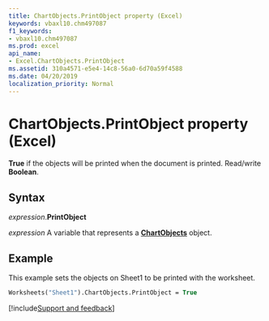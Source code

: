 ```yaml
---
title: ChartObjects.PrintObject property (Excel)
keywords: vbaxl10.chm497087
f1_keywords:
- vbaxl10.chm497087
ms.prod: excel
api_name:
- Excel.ChartObjects.PrintObject
ms.assetid: 310a4571-e5e4-14c8-56a0-6d70a59f4588
ms.date: 04/20/2019
localization_priority: Normal
---
```



# ChartObjects.PrintObject property (Excel)

**True** if the objects will be printed when the document is printed. Read/write **Boolean**.


## Syntax

_expression_.**PrintObject**

_expression_ A variable that represents a **[ChartObjects](Excel.ChartObjects.md)** object.


## Example

This example sets the objects on Sheet1 to be printed with the worksheet.

```vb
Worksheets("Sheet1").ChartObjects.PrintObject = True
```

[!include[Support and feedback](~/includes/feedback-boilerplate.md)]